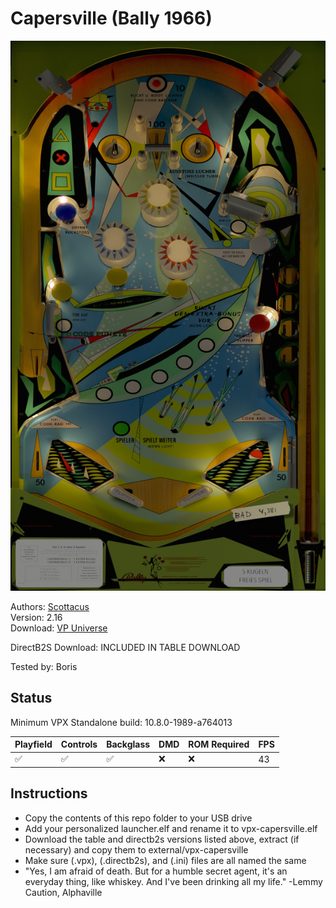 # Capersville (Bally 1966)

![Table Preview](https://github.com/BorisUndead/vpx-images/blob/main/vpx-capersville.png)

Authors: [Scottacus](https://vpuniverse.com/profile/11566-scottacus/)  
Version: 2.16  
Download: [VP Universe](https://vpuniverse.com/files/file/10814-capersville-bally-1966/)

DirectB2S
Download: INCLUDED IN TABLE DOWNLOAD  

Tested by: Boris

## Status 

Minimum VPX Standalone build: 10.8.0-1989-a764013

| Playfield | Controls | Backglass | DMD | ROM Required | FPS | 
|-----------|----------|-----------|-----|--------------|-----|
| :white_check_mark: | :white_check_mark: | :white_check_mark: | :x: | :x: | 43 |

## Instructions

- Copy the contents of this repo folder to your USB drive
- Add your personalized launcher.elf and rename it to vpx-capersville.elf
- Download the table and directb2s versions listed above, extract (if necessary) and copy them to external/vpx-capersville
- Make sure (.vpx), (.directb2s), and (.ini) files are all named the same
- "Yes, I am afraid of death. But for a humble secret agent, it's an everyday thing, like whiskey. And I've been drinking all my life." -Lemmy Caution, Alphaville
